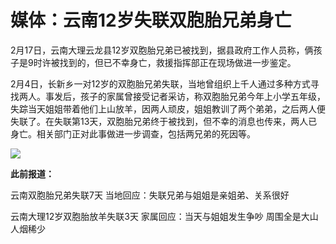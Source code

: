 # 媒体：云南12岁失联双胞胎兄弟身亡

2月17日，云南大理云龙县12岁双胞胎兄弟已被找到，据县政府工作人员称，俩孩子是9时许被找到的，但已不幸身亡，救援指挥部正在现场做进一步鉴定。

2月4日，长新乡一对12岁的双胞胎兄弟失联，当地曾组织上千人通过多种方式寻找两人。事发后，孩子的家属曾接受记者采访，称双胞胎兄弟今年上小学五年级，失踪当天姐姐带着他们上山放羊，因两人顽皮，姐姐教训了两个弟弟，之后两人便失联了。在失联第13天，双胞胎兄弟终于被找到，但不幸的消息也传来，两人已身亡。相关部门正对此事做进一步调查，包括两兄弟的死因等。

![](https://inews.gtimg.com/newsapp_bt/0/15671330309/1000)

**此前报道：**

云南双胞胎兄弟失联7天 当地回应：失联兄弟与姐姐是亲姐弟、关系很好

云南大理12岁双胞胎放羊失联3天 家属回应：当天与姐姐发生争吵 周围全是大山人烟稀少

